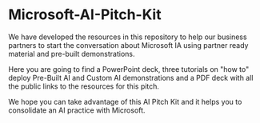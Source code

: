 
# Microsoft-AI-Pitch-Kit
We have developed the resources in this repository to help our business partners to start the conversation about Microsoft IA using partner ready material and pre-built demonstrations.

Here you are going to find a PowerPoint deck, three tutorials on "how to" deploy Pre-Built AI and Custom AI demonstrations and a PDF deck with all the public links to the resources for this pitch.

We hope you can take advantage of this AI Pitch Kit and it helps you to consolidate an AI practice with Microsoft.










